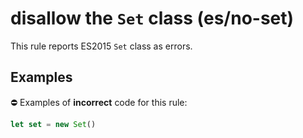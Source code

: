 # disallow the `Set` class (es/no-set)

This rule reports ES2015 `Set` class as errors.

## Examples

⛔ Examples of **incorrect** code for this rule:

```js
let set = new Set()
```
